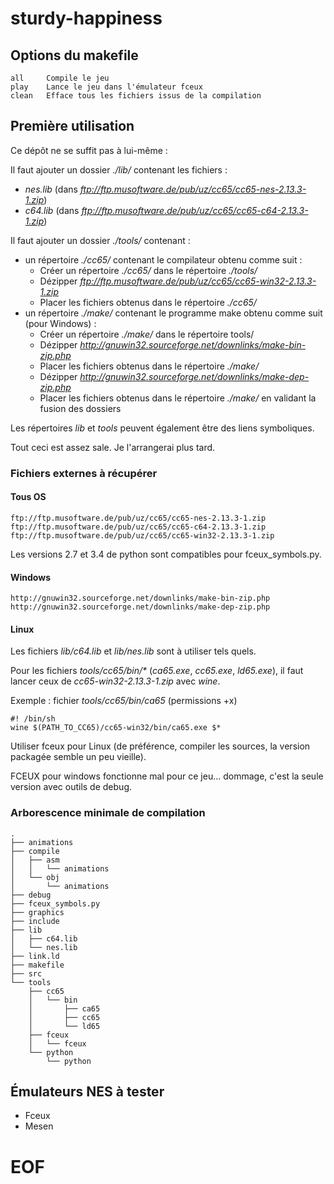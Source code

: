 # sturdy-happiness

## Options du makefile
    all     Compile le jeu
    play    Lance le jeu dans l'émulateur fceux
    clean   Efface tous les fichiers issus de la compilation

## Première utilisation
Ce dépôt ne se suffit pas à lui-même :

Il faut ajouter un dossier _./lib/_ contenant les fichiers :
- _nes.lib_ (dans _ftp://ftp.musoftware.de/pub/uz/cc65/cc65-nes-2.13.3-1.zip_)
- _c64.lib_ (dans _ftp://ftp.musoftware.de/pub/uz/cc65/cc65-c64-2.13.3-1.zip_)

Il faut ajouter un dossier _./tools/_ contenant :
- un répertoire _./cc65/_ contenant le compilateur obtenu comme suit :
    - Créer un répertoire _./cc65/_ dans le répertoire _./tools/_
    - Dézipper _ftp://ftp.musoftware.de/pub/uz/cc65/cc65-win32-2.13.3-1.zip_
    - Placer les fichiers obtenus dans le répertoire _./cc65/_
- un répertoire _./make/_ contenant le programme make obtenu comme suit (pour Windows) :
    - Créer un répertoire _./make/_ dans le répertoire tools/
    - Dézipper _http://gnuwin32.sourceforge.net/downlinks/make-bin-zip.php_
    - Placer les fichiers obtenus dans le répertoire _./make/_
    - Dézipper _http://gnuwin32.sourceforge.net/downlinks/make-dep-zip.php_
    - Placer les fichiers obtenus dans le répertoire _./make/_ en validant la fusion des dossiers

Les répertoires _lib_ et _tools_ peuvent également être des liens symboliques.

Tout ceci est assez sale. Je l'arrangerai plus tard.

### Fichiers externes à récupérer
#### Tous OS
    ftp://ftp.musoftware.de/pub/uz/cc65/cc65-nes-2.13.3-1.zip
    ftp://ftp.musoftware.de/pub/uz/cc65/cc65-c64-2.13.3-1.zip
    ftp://ftp.musoftware.de/pub/uz/cc65/cc65-win32-2.13.3-1.zip

Les versions 2.7 et 3.4 de python sont compatibles pour fceux\_symbols.py.

#### Windows
    http://gnuwin32.sourceforge.net/downlinks/make-bin-zip.php
    http://gnuwin32.sourceforge.net/downlinks/make-dep-zip.php

#### Linux
Les fichiers _lib/c64.lib_ et _lib/nes.lib_ sont à utiliser tels quels.

Pour les fichiers _tools/cc65/bin/*_ (_ca65.exe_, _cc65.exe_, _ld65.exe_), il faut lancer ceux de _cc65-win32-2.13.3-1.zip_ avec _wine_.

Exemple : fichier _tools/cc65/bin/ca65_ (permissions +x)

    #! /bin/sh
    wine $(PATH_TO_CC65)/cc65-win32/bin/ca65.exe $*

Utiliser fceux pour Linux (de préférence, compiler les sources, la version packagée semble un peu vieille).

FCEUX pour windows fonctionne mal pour ce jeu... dommage, c'est la seule version avec outils de debug.

### Arborescence minimale de compilation
    .
    ├── animations
    ├── compile
    │   ├── asm
    │   │   └── animations
    │   └── obj
    │       └── animations
    ├── debug
    ├── fceux_symbols.py
    ├── graphics
    ├── include
    ├── lib
    │   ├── c64.lib
    │   └── nes.lib
    ├── link.ld
    ├── makefile
    ├── src
    └── tools
        ├── cc65
        │   └── bin
        │       ├── ca65
        │       ├── cc65
        │       └── ld65
        ├── fceux
        │   └── fceux
        └── python
            └── python


## Émulateurs NES à tester
- Fceux
- Mesen

# EOF

